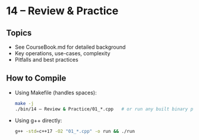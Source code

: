 # 14 – Review & Practice

## Topics
- See CourseBook.md for detailed background
- Key operations, use-cases, complexity
- Pitfalls and best practices

## How to Compile
- Using Makefile (handles spaces):
  ```bash
  make -j
  ./bin/14 – Review & Practice/01_*.cpp   # or run any built binary path
  ```
- Using g++ directly:
  ```bash
  g++ -std=c++17 -O2 "01_*.cpp" -o run && ./run
  ```
